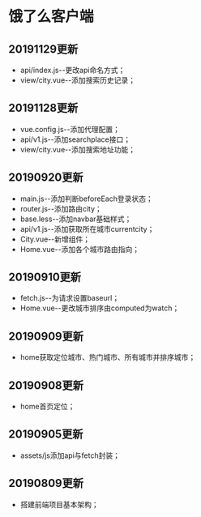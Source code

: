 # 饿了么客户端

## 20191129更新 ##
* api/index.js--更改api命名方式；
* view/city.vue--添加搜索历史记录；

## 20191128更新 ##
* vue.config.js--添加代理配置；
* api/v1.js--添加searchplace接口；
* view/city.vue--添加搜索地址功能；

## 20190920更新 ##
* main.js--添加判断beforeEach登录状态；
* router.js--添加路由city；
* base.less--添加navbar基础样式；
* api/v1.js--添加获取所在城市currentcity；
* City.vue--新增组件；
* Home.vue--添加各个城市路由指向；

## 20190910更新 ##
* fetch.js--为请求设置baseurl；
* Home.vue--更改城市排序由computed为watch；

## 20190909更新 ##
* home获取定位城市、热门城市、所有城市并排序城市；

## 20190908更新 ##
* home首页定位；

## 20190905更新 ##
* assets/js添加api与fetch封装；

## 20190809更新 ##
* 搭建前端项目基本架构；